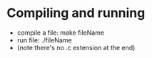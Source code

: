 # Compiling and running

* compile a file: make fileName
* run file: ./fileName
* (note there's no .c extension at the end)

